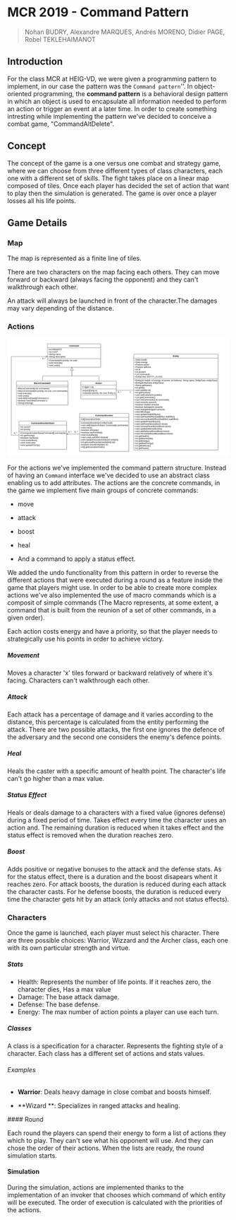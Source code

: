 # MCR 2019 - Command Pattern

> Nohan BUDRY,  Alexandre MARQUES, Andrés MORENO, Didier PAGE, Robel TEKLEHAIMANOT


## Introduction

For the class MCR at HEIG-VD, we were given a programming pattern to implement, in our case  the pattern  was  the `Command pattern`''. In object-oriented programming, the **command pattern** is a behavioral design pattern in which an object is used to encapsulate all information needed to perform an action or trigger an event at a later time. In order to create something intresting while implementing the pattern we've decided to conceive  a combat game, "CommandAltDelete". 

## Concept

The concept of the game is a one versus one combat and strategy game, where we can choose from three different types of class characters, each one with a different set of skills. The fight takes place on a linear map composed of tiles. Once each player has decided the set of action that want to play then the simulation is generated. The game is over once a player losses all his life points. 

## Game Details 
### Map

The map is represented as a finite line of tiles.

There are two characters on the map facing each others. They can move forward or backward (always facing the opponent) and they can't walkthrough each other.

An attack will always be launched in front of the character.The damages may vary depending of the distance.

### Actions

![UML_pattern](./figures/UML_pattern.png)

For the actions we've  implemented  the command pattern structure. Instead of having an `Command` interface we've decided to use an abstract class enabling us to add attributes. The actions are the concrete commands, in the game we implement five main groups of concrete commands: 

- move

- attack 

- boost

- heal

- And a command to apply a status effect. 

We added the undo functionality from this pattern in order to reverse the different actions that were executed during a round as a feature inside the game that players might use.  In order to be able to create more complex actions we've also implemented the use of macro commands which is a composit of simple commands (The Macro represents, at some extent, a command that is built from the reunion of a set of other commands, in a given order). 

Each action costs energy and have a priority, so that the player needs to strategically use his points in order to achieve victory.

##### Movement

Moves a character 'x' tiles forward or backward relatively of where it's facing. Characters can't walkthrough each other.

##### Attack

Each attack has a percentage of damage and it varies according to the distance, this percentage is calculated from the entity performing the attack. There are two possible attacks, the first one  ignores the defence of the adversary and the second one considers the enemy's defence points. 

##### Heal

Heals the caster with a specific amount of health point. The character's life can't go higher than a max value.

##### Status Effect

Heals or deals damage to a characters with a fixed value (ignores defense) during a fixed period of time. Takes effect every time the character uses an action and. The remaining duration is reduced when it takes effect and the status effect is removed when the duration reaches zero.

##### Boost

Adds positive or negative bonuses to the attack and the defense stats. As for the status effect, there is a duration and the boost disapears whent it reaches zero. For attack boosts, the duration is reduced during each attack the character casts. For he defense boosts, the duration is reduced every time the character gets hit by an attack (only attacks and not status effects).


### Characters

Once the game is launched, each player must select his character. There are three possible choices: Warrior, Wizzard and the Archer class, each one with its own particular strength and virtue. 

##### Stats

- Health: Represents the number of life points. If it reaches zero, the character dies, Has a max value
- Damage: The base attack damage.
- Defense: The base defense.
- Energy: The max number of action points a player can use each turn.

##### Classes

A class is a specification for a character. Represents the fighting style of a character. Each class has a different set of actions and stats values.

###### Examples

- **Warrior**: Deals heavy damage in close combat and boosts himself.

- **Wizard **: Specializes in ranged attacks and healing.

#### Round

Each round the players can spend their energy to form a list of actions they which to play. They can't see what his opponent will use. And they can chose the order of their actions. When the lists are ready, the round simulation starts.

#### Simulation

During the simulation, actions are implemented thanks to the implementation of an invoker that chooses  which command of which entity will be executed. The order of execution is calculated  with the priorities of the actions. 

